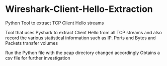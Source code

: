 # Wireshark-Client-Hello-Extraction

Python Tool to extract TCP Client Hello streams

Tool that uses Pyshark to extract Client Hello from all TCP streams and also record the various statistical information such as IP. Ports and Bytes and Packets transfer volumes

Run the Python file with the pcap directory changed accordingly
Obtains a csv file for further investigation
